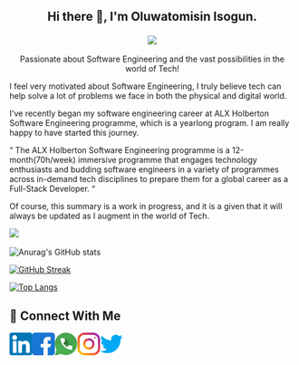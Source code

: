 ## <p align="center"> Hi there 👋, I'm Oluwatomisin Isogun. </p>
<p align="center"> <img src="https://acegif.com/wp-content/uploads/2021/4fh5wi/welcome-5.gif" /> </p>

<p align="center">
Passionate about Software Engineering and the vast possibilities in the world of Tech!
</p>

I feel very motivated about Software Engineering, I truly believe tech can help solve a lot of problems we face in both the physical and digital world.

I've recently began my software engineering career at ALX Holberton Software Engineering programme, which is a yearlong program. I am really happy to have started this journey.

“ The ALX Holberton Software Engineering programme is a 12-month(70h/week) immersive programme that engages technology enthusiasts and budding software engineers in a variety of programmes across in-demand tech disciplines to prepare them for a global career as a Full-Stack Developer. “

Of course, this summary is a work in progress, and it is a given that it will always be updated as I augment in the world of Tech.

![](https://komarev.com/ghpvc/?username=TosinISOGUN)

![Anurag's GitHub stats](https://github-readme-stats.vercel.app/api?username=TosinISOGUN&show_icons=true&theme=highcontrast)

[![GitHub Streak](https://github-readme-streak-stats.herokuapp.com/?user=TosinISOGUN&theme=highcontrast&currStreakNum=2FD3EB&fire=pink&sideLabels=F00&date_format=[Y.]n.j)](https://git.io/streak-stats)

[![Top Langs](https://github-readme-stats.vercel.app/api/top-langs/?username=TosinISOGUN&theme=highcontrast)](https://github.com/TosinISOGUN/github-readme-stats)

## 🤝 Connect With Me
<a href="https://www.linkedin.com/in/oluwatomisin-isogun-1b766823b/"><img align="left" src="https://raw.githubusercontent.com/TosinISOGUN/TosinISOGUN/main/linkedin.png" alt="Tosin ISOGUN | LinkedIn" width="40px"/></a>
<a href="https://m.facebook.com/tosintokunbo.isogun/"><img align="left" src="https://raw.githubusercontent.com/TosinISOGUN/TosinISOGUN/main/facebook.svg" alt="Tosin ISOGUN | Facebook" width="40px"/></a>
<a href="https://wa.link/nxtuti/"><img align="left" src="https://raw.githubusercontent.com/TosinISOGUN/TosinISOGUN/main/whatsapp2.png" alt="Tosin ISOGUN | WhatsApp" width="40px"/></a>
<a href="https://www.instagram.com/oluwatomisinisogun/"><img align="left" src="https://raw.githubusercontent.com/TosinISOGUN/TosinISOGUN/main/instagram.svg" alt="Tosin ISOGUN | Instagram" width="40px"/></a>
<a href="https://mobile.twitter.com/tomson172/"><img align="left" src="https://raw.githubusercontent.com/TosinISOGUN/TosinISOGUN/main/twitter.svg" alt="Tosin ISOGUN | Twitter" width="40px"/></a>

<!--
<a href="https://www.instagram.com/oluwatomisinisogun/"><img align="left" src="https://raw.githubusercontent.com/TosinISOGUN/TosinISOGUN/main/instagram.svg" alt="Tosin ISOGUN | Instagram" width="40px"/></a>


[![Top Langs](https://github-readme-stats.vercel.app/api/top-langs/?username=TosinISOGUN&theme=highcontrast&layout=compact)](https://github.com/TosinISOGUN/github-readme-stats)

### <p align="center"> ![Coding](https://camo.githubusercontent.com/6980a08cbf1de9fd8a7ef3c1c7f8b9c3cf6ceac8ff87fd2b6aaf114b7050c133/68747470733a2f2f63646e2e6472696262626c652e636f6d2f75736572732f313136323037372f73637265656e73686f74732f353430333931382f666f6375732d616e696d6174696f6e2e676966) </p>

<a href="https://mobile.twitter.com/tomson172/"><img align="left" src="https://raw.githubusercontent.com/TosinISOGUN/TosinISOGUN/main/linkedin.png" alt="Tosin ISOGUN | LinkedIn" width="25px"/></a>

**TosinISOGUN/TosinISOGUN** is a ✨ _special_ ✨ repository because its `README.md` (this file) appears on your GitHub profile.

Here are some ideas to get you started:

- 🔭 I’m currently working on ...
- 🌱 I’m currently learning ...
- 👯 I’m looking to collaborate on ...
- 🤔 I’m looking for help with ...
- 💬 Ask me about ...
- 📫 How to reach me: ...
- 😄 Pronouns: ...
- ⚡ Fun fact: ...
-->
